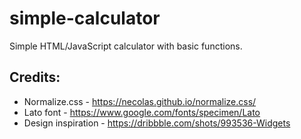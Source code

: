 # simple-calculator
Simple HTML/JavaScript calculator with basic functions.

## Credits:
* Normalize.css - https://necolas.github.io/normalize.css/
* Lato font - https://www.google.com/fonts/specimen/Lato 
* Design inspiration - https://dribbble.com/shots/993536-Widgets

